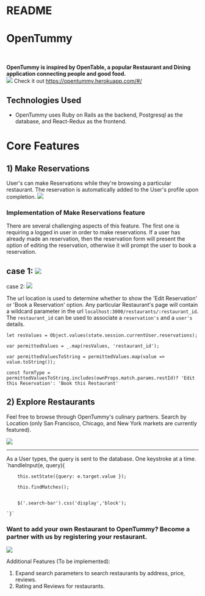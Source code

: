 # README

# OpenTummy

<br/>

**OpenTummy is inspired by OpenTable, a popular Restaurant and Dining application connecting people and good food.**
<br/>
![](https://puu.sh/z64Ts/f28a0ca0db.png)
Check it out https://opentummy.herokuapp.com/#/

## Technologies Used
- OpenTummy uses Ruby on Rails as the backend, Postgresql as the database, and React-Redux as the frontend. 


# Core Features

## 1) Make Reservations
User's can make Reservations while they're browsing a particular restaurant. The reservation is automatically added to the User's profile upon completion.
![](http://g.recordit.co/nUdbWtILrj.gif)

### Implementation of Make Reservations feature
There are several challenging aspects of this feature. The first one is requiring a logged in user in order to make reservations. If a user has already made an reservation, then the reservation form will present the option of editing the reservation, otherwise it will prompt the user to book a reservation.

case 1: ![](https://puu.sh/yxvfH/382dc46b52.png)
---------------------------------------------------------------------------------------------------------------------------
case 2: ![](https://puu.sh/yxvgl/2d588a67ac.png)

The url location is used to determine whether to show the 'Edit Reservation' or 'Book a Reservation' option. Any particular Restaurant's page will contain a wildcard parameter in the url `localhost:3000/restaurants/:restaurant_id`. The `restaurant_id` can be used to associate a `reservation's` and a `user's` details.
   
  `let resValues = Object.values(state.session.currentUser.reservations);`


   `var permittedValues = _.map(resValues, 'restaurant_id');`

   `var permittedValuesToString = permittedValues.map(value => value.toString());`

   `const formType = permittedValuesToString.includes(ownProps.match.params.restId)? 'Edit this Reservation': 'Book this Restaurant' `



## 2)  Explore Restaurants
Feel free to browse through OpenTummy's culinary partners. Search by Location (only San Francisco, Chicago, and New York markets are currently featured).


![](http://g.recordit.co/7luygq64AU.gif)
<hr/>
As a User types, the query is sent to the database. One keystroke at a time.
<br/>
 `handleInput(e, query){

        this.setState({query: e.target.value });
      
        this.findMatches();

        
        $('.search-bar').css('display','block');

    `}`



### Want to add your own Restaurant to OpenTummy? Become a partner with us by registering your restaurant.
![](http://g.recordit.co/dtKlOkpW3x.gif)




Additional Features (To be implemented):
1) Expand search parameters to search restaurants by address, price, reviews.
2) Rating and Reviews for restaurants.
